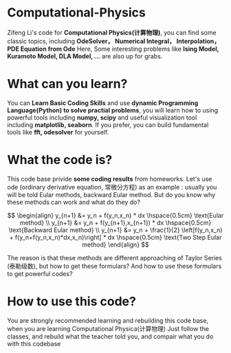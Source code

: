 # Computational-Physics
Zifeng Li's code for **Computational Physics(计算物理)**,
you can find some classic topics, including **OdeSolver， Numerical Integral， Interpolation，PDE Equation from Ode** Here,
Some interesting problems like **Ising Model, Kuramoto Model, DLA Model, ...** are also up for grabs.

# What can you learn?
You can **Learn Basic Coding Skills** and use **dynamic Programming Language(Python) to solve practial problems**, you will learn how to
using powerful tools including **numpy, scipy** and useful visualization tool including **matplotlib, seaborn**. If you prefer, you can build fundamental tools like **fft, odesolver** for yourself.

# What the code is?
This code base privide **some coding results** from homeworks. Let's use ode (ordinary derivative equation, 常微分方程) as an example : 
usually you will be told Eular methods, backward Eular method. But do you know why these methods can work and what do they do?

$$
\begin{align}
y_{n+1} &= y_n + f(y_n,x_n) * dx \hspace{0.5cm} \text{Eular method}
\\
y_{n+1} &= y_n + f(y_{n+1},x_{n+1}) * dx \hspace{0.5cm} \text{Backward Eular method}
\\
y_{n+1} &= y_n + \frac{1}{2} \left[f(y_n,x_n) + f(y_n+f(y_n,x_n)*dx,x_n)\right] * dx \hspace{0.5cm} \text{Two Step Eular method}
\end{align}
$$

The reason is that these methods are different approaching of Taylor Series (泰勒级数),
but how to get these formulars? And how to use these formulars to get powerful codes?

# How to use this code?
You are strongly recommended learning and rebuilding this code base, when you are learning Computational Physica(计算物理)
Just follow the classes, and rebuild what the teacher told you, and compair what you do with this codebase


